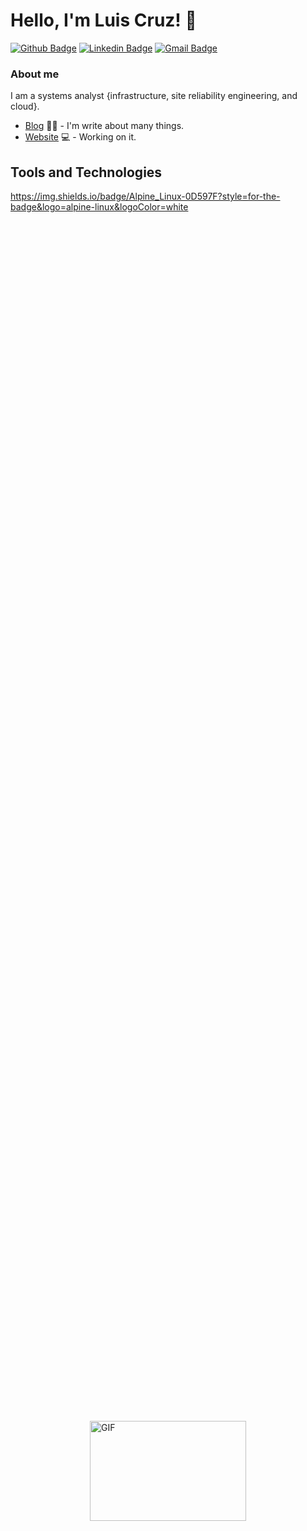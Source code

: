 # Hello, I'm Luis Cruz! 👋

[![Github Badge](https://img.shields.io/badge/-Github-000?style=flat-square&logo=Github&logoColor=white&link=https://github.com/luiscruzcwb)](https://github.com/luiscruzcwb)
[![Linkedin Badge](https://img.shields.io/badge/-LinkedIn-blue?style=flat-square&logo=Linkedin&logoColor=white&link=https://www.linkedin.com/in/luiscruzcwb/)](https://www.linkedin.com/in/luiscruzcwb/)
[![Gmail Badge](https://img.shields.io/badge/Gmail-D14836?style=for-the-badge&logo=gmail&logoColor=white&malito=contato@luiscruz.com.br)](mailto:contato@luiscruz.com.br)

### About me
I am a systems analyst {infrastructure, site reliability engineering, and cloud}.

- [Blog](https://dev.to/luiscruzcwb) ✍🏼 - I'm write about many things.
- [Website](https://luiscruz.com.br) 💻 - Working on it.


## Tools and Technologies


https://img.shields.io/badge/Alpine_Linux-0D597F?style=for-the-badge&logo=alpine-linux&logoColor=white


<div style="display: flex; justify-content: center; align-items: center; height: 100vh;">
    <img src="https://github.com/abhisheknaiidu/abhisheknaiidu/blob/master/code.gif?raw=true" width="250" height="160" alt="GIF">
</div>




